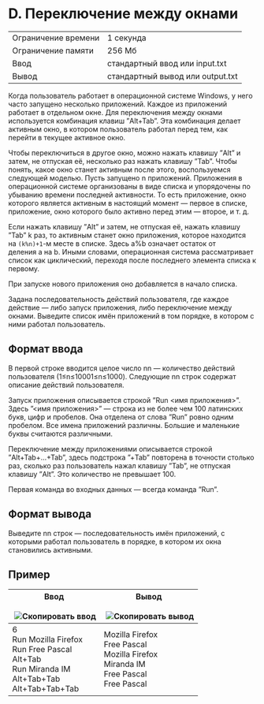 # D. Переключение между окнами

|   |   |
|---|---|
|Ограничение времени|1 секунда|
|Ограничение памяти|256 Мб|
|Ввод|стандартный ввод или input.txt|
|Вывод|стандартный вывод или output.txt|

Когда пользователь работает в операционной системе Windows, у него часто запущено несколько приложений. Каждое из приложений работает в отдельном окне. Для переключения между окнами используется комбинация клавиш ”Alt+Tab”. Эта комбинация делает активным окно, в котором пользователь работал перед тем, как перейти в текущее активное окно.

Чтобы переключиться в другое окно, можно нажать клавишу ”Alt” и затем, не отпуская её, несколько раз нажать клавишу ”Tab”. Чтобы понять, какое окно станет активным после этого, воспользуемся следующей моделью. Пусть запущено n приложений. Приложения в операционной системе организованы в виде списка и упорядочены по убыванию времени последней активности. То есть приложение, окно которого является активным в настоящий момент — первое в списке, приложение, окно которого было активно перед этим — второе, и т. д.

Если нажать клавишу ”Alt” и затем, не отпуская её, нажать клавишу ”Tab” k раз, то активным станет окно приложения, которое находится на `(k%n)+1`-м месте в списке. Здесь a%b означает остаток от деления a на b. Иными словами, операционная система рассматривает список как циклический, переходя после последнего элемента списка к первому.

При запуске нового приложения оно добавляется в начало списка.

Задана последовательность действий пользователя, где каждое действие — либо запуск приложения, либо переключение между окнами. Выведите список имён приложений в том порядке, в котором с ними работал пользователь.

## Формат ввода

В первой строке вводится целое число nn — количество действий пользователя (1≤n≤10001≤n≤1000). Следующие nn строк содержат описание действий пользователя.

Запуск приложения описывается строкой ”Run <имя приложения>”. Здесь ”<имя приложения>” — строка из не более чем 100 латинских букв, цифр и пробелов. Она отделена от слова ”Run” ровно одним пробелом. Все имена приложений различны. Большие и маленькие буквы считаются различными.

Переключение между приложениями описывается строкой ”Alt+Tab+...+Tab”, здесь подстрока ”+Tab” повторена в точности столько раз, сколько раз пользователь нажал клавишу ”Tab”, не отпуская клавишу ”Alt”. Это количество не превышает 100.

Первая команда во входных данных — всегда команда ”Run”.

## Формат вывода

Выведите nn строк — последовательность имён приложений, с которыми работал пользователь в порядке, в котором их окна становились активными.

## Пример

|Ввод<br><br> ![Скопировать ввод](https://yastatic.net/lego/_/La6qi18Z8LwgnZdsAr1qy1GwCwo.gif)|Вывод<br><br> ![Скопировать вывод](https://yastatic.net/lego/_/La6qi18Z8LwgnZdsAr1qy1GwCwo.gif)|
|---|---|
|6<br>Run Mozilla Firefox<br>Run Free Pascal<br>Alt+Tab<br>Run Miranda IM<br>Alt+Tab+Tab<br>Alt+Tab+Tab+Tab|Mozilla Firefox<br>Free Pascal<br>Mozilla Firefox<br>Miranda IM<br>Free Pascal<br>Free Pascal|